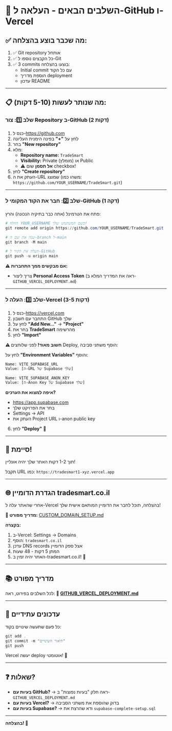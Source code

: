 # 🚀 השלבים הבאים - העלאה ל-GitHub ו-Vercel

## ✅ מה שכבר בוצע בהצלחה:

1. ✅ Git repository אותחל
2. ✅ כל הקבצים נוספו ל-Git
3. ✅ 3 commits בוצעו בהצלחה:
   - Initial commit עם כל הקוד
   - הוספת מדריך deployment
   - עדכון README

---

## 📋 מה שנותר לעשות (5-10 דקות):

### שלב 1️⃣: צור Repository ב-GitHub (2 דקות)

1. כנס ל-https://github.com
2. לחץ על **"+"** בפינה הימנית העליונה
3. בחר **"New repository"**
4. מלא:
   - **Repository name:** `TradeSmart`
   - **Visibility:** Private (מומלץ) או Public
   - ⚠️ **אל תסמן** שום checkbox!
5. לחץ **"Create repository"**
6. העתק את ה-URL שמוצג (משהו כמו: `https://github.com/YOUR_USERNAME/TradeSmart.git`)

---

### שלב 2️⃣: חבר את הקוד המקומי ל-GitHub (1 דקה)

פתח את הטרמינל (אתה כבר בתיקיה הנכונה) והרץ:

```powershell
# החלף YOUR_USERNAME בשם המשתמש שלך!
git remote add origin https://github.com/YOUR_USERNAME/TradeSmart.git

# שנה את שם ה-branch ל-main
git branch -M main

# העלה את הקוד ל-GitHub
git push -u origin main
```

**⚠️ אם מבקשים ממך התחברות:**
- צריך ליצור **Personal Access Token** (ראה את המדריך המלא ב-`GITHUB_VERCEL_DEPLOYMENT.md`)

---

### שלב 3️⃣: העלה ל-Vercel (3-5 דקות)

1. כנס ל-https://vercel.com
2. התחבר עם חשבון GitHub שלך
3. לחץ על **"Add New..."** → **"Project"**
4. בחר את **TradeSmart** מהרשימה
5. לחץ **"Import"**

**⚠️ חשוב מאוד!** לפני שלוחצים Deploy, הוסף משתני סביבה:

לחץ על **"Environment Variables"** והוסף:

```
Name: VITE_SUPABASE_URL
Value: [ה-URL של Supabase שלך]

Name: VITE_SUPABASE_ANON_KEY
Value: [ה-Anon Key של Supabase שלך]
```

**איפה למצוא את הערכים?**
- https://app.supabase.com
- בחר את הפרויקט שלך
- Settings → API
- העתק את Project URL ו-anon public key

6. לחץ **"Deploy"** 🚀

---

## 🎉 סיימת!

תוך 1-2 דקות האתר שלך יהיה אונליין!

תקבל URL כמו: `https://tradesmart1-xyz.vercel.app`

---

## 🌐 הגדרת הדומיין tradesmart.co.il

אחרי שהאתר עלה ל-Vercel בהצלחה, תוכל לחבר את הדומיין המותאם אישית שלך!

📖 **מדריך מפורט:** [CUSTOM_DOMAIN_SETUP.md](./CUSTOM_DOMAIN_SETUP.md)

**בקצרה:**
1. ב-Vercel: Settings → Domains
2. הוסף: `tradesmart.co.il`
3. עדכן DNS records אצל ספק הדומיין
4. המתן 5 דקות - 48 שעות
5. האתר יהיה זמין ב-tradesmart.co.il! 🎉

---

## 📚 מדריך מפורט

לכל השלבים בפירוט, ראה:
**📖 [GITHUB_VERCEL_DEPLOYMENT.md](./GITHUB_VERCEL_DEPLOYMENT.md)**

---

## 🔄 עדכונים עתידיים

כל פעם שתעשה שינויים בקוד:

```powershell
git add .
git commit -m "תיאור השינויים"
git push
```

Vercel יעשה deploy אוטומטי! 🚀

---

## ❓ שאלות?

- **בעיות עם GitHub?** → ראה חלק "בעיות נפוצות" ב-`GITHUB_VERCEL_DEPLOYMENT.md`
- **בעיות עם Vercel?** → בדוק שהוספת את משתני הסביבה
- **בעיות עם Supabase?** → ודא שהרצת את `supabase-complete-setup.sql`

---

**בהצלחה! 💪**

